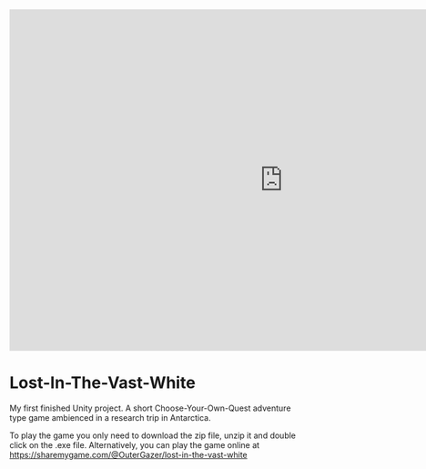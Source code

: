 <iframe src="https://i.simmer.io/@OuterGazer/lost-in-the-vast-white?skin=smg" style="width:960px;height:600px;border:0"></iframe>

# Lost-In-The-Vast-White
My first finished Unity project. A short Choose-Your-Own-Quest adventure type game ambienced in a research trip in Antarctica.

To play the game you only need to download the zip file, unzip it and double click on the .exe file.
Alternatively, you can play the game online at https://sharemygame.com/@OuterGazer/lost-in-the-vast-white


